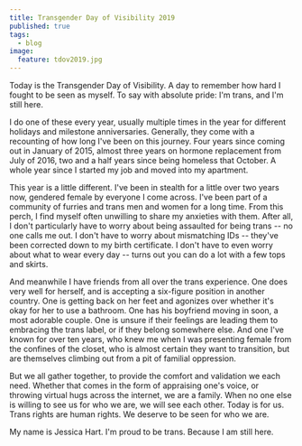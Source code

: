 ```yaml
---
title: Transgender Day of Visibility 2019
published: true
tags:
  - blog
image:
  feature: tdov2019.jpg
---
```


Today is the Transgender Day of Visibility. A day to remember how hard I fought
to be seen as myself. To say with absolute pride: I'm trans, and I'm still here.

<!--more-->

I do one of these every year, usually multiple times in the year for different
holidays and milestone anniversaries. Generally, they come with a recounting of
how long I've been on this journey. Four years since coming out in January of
2015, almost three years on hormone replacement from July of 2016, two and a
half years since being homeless that October. A whole year since I started my
job and moved into my apartment.

This year is a little different. I've been in stealth for a little over two
years now, gendered female by everyone I come across. I've been part of a
community of furries and trans men and women for a long time. From this perch, I
find myself often unwilling to share my anxieties with them. After all, I don't
particularly have to worry about being assaulted for being trans -- no one calls
me out. I don't have to worry about mismatching IDs -- they've been corrected
down to my birth certificate. I don't have to even worry about what to wear
every day -- turns out you can do a lot with a few tops and skirts.

And meanwhile I have friends from all over the trans experience. One does very
well for herself, and is accepting a six-figure position in another country. One
is getting back on her feet and agonizes over whether it's okay for her to use a
bathroom. One has his boyfriend moving in soon, a most adorable couple. One is
unsure if their feelings are leading them to embracing the trans label, or if
they belong somewhere else. And one I've known for over ten years, who knew me
when I was presenting female from the confines of the closet, who is almost
certain they want to transition, but are themselves climbing out from a pit of
familial oppression.

But we all gather together, to provide the comfort and validation we each need.
Whether that comes in the form of appraising one's voice, or throwing virtual
hugs across the internet, we are a family. When no one else is willing to see us
for who we are, we will see each other. Today is for us. Trans rights are human
rights. We deserve to be seen for who we are.

My name is Jessica Hart. I'm proud to be trans. Because I am still here.

**<i class="fa fa-transgender-alt"></i>**
